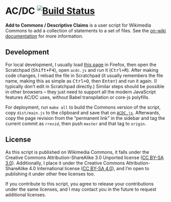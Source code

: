 # AC/DC [![Build Status](https://travis-ci.com/lucaswerkmeister/ACDC.svg?branch=master)](https://travis-ci.com/lucaswerkmeister/ACDC)

**Add to Commons / Descriptive Claims** is a user script for Wikimedia Commons
to add a collection of statements to a set of files.
See the [on-wiki documentation](https://commons.wikimedia.org/wiki/User:Lucas_Werkmeister/ACDC) for more information.

## Development

For local development, I usually load [this page](https://test-commons.wikimedia.org/wiki/Special:BlankPage?acdcShow=1) in Firefox,
then open the Scratchpad (<kbd><kbd>Shift</kbd>+<kbd>F4</kbd></kbd>), open `acdc.js` and run it (<kbd><kbd>Ctrl</kbd>+<kbd>R</kbd></kbd>).
After making code changes, I reload the file in Scratchpad
(it usually remembers the file name, making this as simple as <kbd><kbd>Ctrl</kbd>+<kbd>O</kbd></kbd>, then <kbd><kbd>Enter</kbd></kbd>)
and run it again.
(I typically don’t edit in Scratchpad directly.)
Similar steps should be possible in other browsers –
they just need to support all the modern JavaScript features AC/DC uses,
without Babel transpilation or core-js polyfills.

For deployment, run `make all` to build the Commons version of the script,
copy `dist/main.js` to the clipboard and save that on [`ACDC.js`](https://commons.wikimedia.org/wiki/User:Lucas_Werkmeister/ACDC.js).
Afterwards, copy the page revision from the “permanent link” in the sidebar
and tag the current commit as <code>r<var>revid</var></code>,
then push `master` and that tag to `origin`.

## License

As this script is published on Wikimedia Commons,
it falls under the Creative Commons Attribution-ShareAlike 3.0 Unported license
([CC BY-SA 3.0](https://creativecommons.org/licenses/by-sa/3.0/)).
Additionally, I place it under the Creative Commons Attribution-ShareAlike 4.0 International license
([CC BY-SA 4.0](https://creativecommons.org/licenses/by-sa/4.0/)),
and I’m open to publishing it under other free licenses too.

If you contribute to this script,
you agree to release your contributions under the same licenses,
and I may contact you in the future to request additional licenses.
